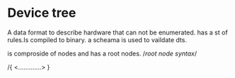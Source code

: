 # Device tree
A data format to describe hardware that can not be enumerated.
has a st of rules.Is compiled to binary. a scheama is used to vaildate dts.

is comproside of nodes and has  a root nodes.
/*root node syntax*/

/{ 
 <.............>
}
